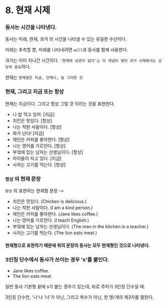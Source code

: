 # 8. 현재 시제

### 동사는 시간을 나타낸다.

동사는 미래, 현재, 과거 의 시간을 나타낼 수 있는 유일한 수단이다.

미래는 추측할 뿐, 미래를 나타내려면 `will`과 동사를 함께 사용한다.

과거는 이미 지나간 시간이다. `'현재와 상관이 없다'는 이 개념이 영어 과거 시제에서는 상당히 중요`하다.

현재는 `현재형은 지금, 언제나, 늘 그러한 것`

### 현재, 그리고 지금 또는 항상

현재는 지금이다. 그리고 항상 그럴 것 이라는 것을 표현한다.

* 나 밥 먹고 있어. \[지금]
* 치킨은 맛있다. \[항상]
* 나는 착한 사람이다. \[항상]
* 화가 난다! \[지금]
* 제인은 커피를 좋아한다. \[항상]
* 나는 영어를 가르친다. \[항상]
* 부엌에 있는 남자는 선생님이다. \[항상]
* 아이들이 자고 있다. \[지금]
* 사자는 고기를 먹는다. \[항상]

### `항상` 의 현재 문장

`항상` 의 표현하는 현재형 문장 ->

* 치킨은 맛있다. (Chicken is delicious.)
* 나는 착한 사람이다. (I am a kind person.)
* 제인은 커피를 좋아한다. (Jane likes coffee.)
* 나는 영어를 가르친다. (I teach English.)
* 부엌에 있는 남자는 선생님이다. (The man in the kitchen is a teacher.)
* 사자는 고기를 먹는다. (The lion eats meat.)

#### 현재형으로 표현하기 때문에 위의 문장의 동사는 모두 현재형인 것으로 나타낸다.

### 3인칭 단수에서 동사가 쓰이는 경우 's'를 붙인다.

* Jane likes coffee.
* The lion eats meat.

일반 동사 기본형 끝에 s가 붙는 경우가 있는데, 바로 주어가 3인칭 단수일 때.

3인칭 단수란, '나'나 '너'가 아닌, 그리고 복수가 아닌, 한 명/개의 제3자를 말한다.

